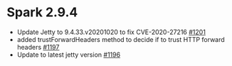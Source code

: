 **Spark 2.9.4**
===============
- Update Jetty to 9.4.33.v20201020 to fix CVE-2020-27216 <a href="https://github.com/perwendel/spark/pull/1201">#1201</a>
- added trustForwardHeaders method to decide if to trust HTTP forward headers <a href="https://github.com/perwendel/spark/pull/1197">#1197</a>
- Update to latest jetty version <a href="https://github.com/perwendel/spark/pull/1196">#1196</a>
